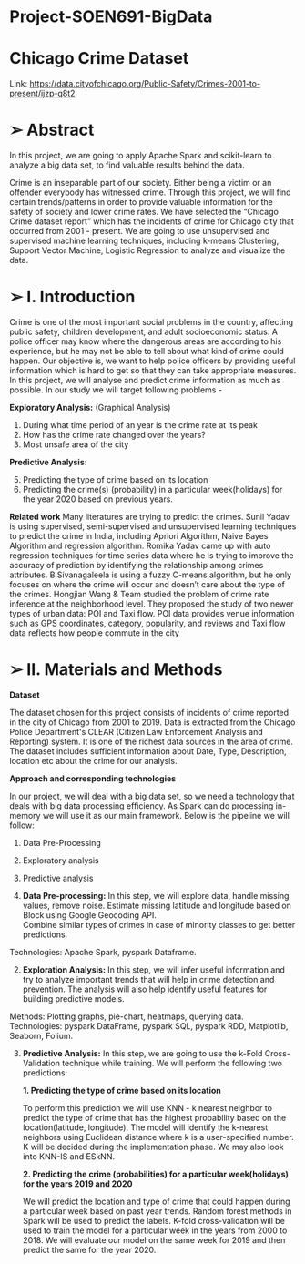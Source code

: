 # Project-SOEN691-BigData

# Chicago Crime Dataset 
Link: https://data.cityofchicago.org/Public-Safety/Crimes-2001-to-present/ijzp-q8t2

# ➢ Abstract
In this project, we are going to apply Apache Spark and scikit-learn to analyze a big data set, to find valuable results behind the data. 

Crime is an inseparable part of our society. Either being a victim or an offender everybody has witnessed crime. Through this project, we will find certain trends/patterns in order to provide valuable information for the safety of society and lower crime rates. 
We have selected the “Chicago Crime dataset report” which has the incidents of crime for Chicago city that occurred from 2001 - present. 
We are going to use unsupervised and supervised machine learning techniques, including k-means Clustering, Support Vector Machine, Logistic Regression to analyze and visualize the data.


# ➢ I. Introduction

Crime is one of the most important social problems in the country, affecting public safety, children development, and adult socioeconomic status. A police officer may know where the dangerous areas  are according to his experience, but he may not be able to tell about what kind of crime could happen. Our objective is, we want to help police officers by providing useful information which is hard to get so that they can take appropriate measures. In this project, we will analyse and predict crime information as much as possible. In our study we will target following problems -

 **Exploratory Analysis:** (Graphical Analysis)
  1. During what time period of an year is the crime rate at its peak
  2. How has the crime rate changed over the years?
  3. Most unsafe area of the city
  
 **Predictive Analysis:**
 
  5. Predicting the type of crime based on its location
  6. Predicting the crime(s) (probability) in a particular week(holidays) for the year 2020 based on previous years.

**Related work** 
Many literatures are trying to predict the crimes. Sunil Yadav is using supervised, semi-supervised and unsupervised learning techniques to predict the crime in India, including Apriori Algorithm, Naive Bayes Algorithm and regression algorithm. Romika Yadav came up with auto regression techniques for time series data where he is trying to improve the accuracy of prediction by identifying the relationship among crimes attributes. B.Sivanagaleela is using a fuzzy C-means algorithm, but he only focuses on where the crime will occur and doesn’t care about the type of the crimes. Hongjian Wang & Team studied the problem of crime rate inference at the neighborhood level. They proposed the study of two newer types of urban data: POI and Taxi flow. POI data provides venue information such as GPS coordinates, category, popularity, and reviews and Taxi flow data reflects how people commute in the city



# ➢ II. Materials and Methods

**Dataset**

The dataset chosen for this project consists of incidents of crime reported in the city of Chicago from 2001 to 2019. Data is extracted from the Chicago Police Department's CLEAR (Citizen Law Enforcement Analysis and Reporting) system. It is one of the richest data sources in the area of crime. 
The dataset includes sufficient information about Date, Type, Description, location etc about the crime for our analysis.
 
**Approach and corresponding technologies**

In our project, we will deal with a big data set, so we need a technology that deals with big data processing efficiency. As Spark can do processing in-memory we will use it as our main framework.
Below is the pipeline we will follow:
  1. Data Pre-Processing
  2. Exploratory analysis
  3. Predictive analysis
  
1. **Data Pre-processing:**
  In this step, we will explore data, handle missing values, remove noise. 
  Estimate missing latitude and longitude based on Block using Google Geocoding API.  
  Combine similar types of crimes in case of minority classes to get better predictions.

  Technologies: Apache Spark, pyspark Dataframe.


2. **Exploration Analysis:** 
  In this step, we will infer useful information and try to analyze important trends that will help in crime detection and  prevention. The analysis will also help identify useful features for building predictive models.

  Methods: Plotting graphs, pie-chart, heatmaps, querying data. 
  Technologies:  pyspark DataFrame, pyspark SQL, pyspark RDD, Matplotlib, Seaborn, Folium. 


3. **Predictive Analysis:**
  In this step, we are going to use the k-Fold Cross-Validation technique while training. We will perform the following two predictions:

    **1. Predicting the type of crime based on its location**

    To perform this prediction we will use KNN - k nearest neighbor to predict the type of crime that has the highest probability based on the location(latitude, longitude). The model will identify the k-nearest neighbors using Euclidean distance where k is a user-specified number. K will be decided during the implementation phase. We may also look into KNN-IS and ESkNN. 


    **2. Predicting the crime (probabilities) for a particular week(holidays) for the years 2019 and 2020**

    We will predict the location and type of crime that could happen during a particular week based on past year trends. Random forest methods in Spark will be used to predict the labels. K-fold cross-validation will be used to train the model for a particular week in the years from 2000 to 2018. 
    We will evaluate our model on the same week for 2019 and then predict the same for the year 2020. 
 




